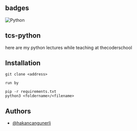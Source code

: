 ## badges

<img alt="Python" src="https://img.shields.io/badge/python-%2314354C.svg?&style=for-the-badge&logo=python&logoColor=white"/>

## tcs-python

here are my python lectures while teaching at thecoderschool

## Installation

```
git clone <address>

run by

pip -r requirements.txt
python3 <foldername>/<filename>
```

## Authors

- [@hakancangunerli](https://www.github.com/hakancangunerli)
